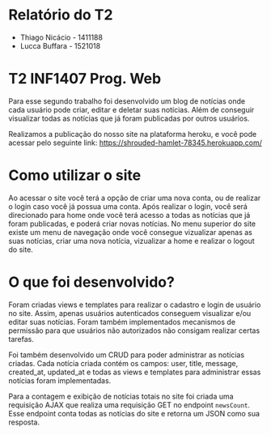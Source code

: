 # Relatório do T2

- Thiago Nicácio - 1411188
- Lucca Buffara - 1521018


# T2 INF1407 Prog. Web

Para esse segundo trabalho foi desenvolvido um blog de notícias onde cada usuário pode criar, editar e deletar suas notícias. Além de conseguir visualizar todas as notícias que já foram publicadas por outros usuários.

Realizamos a publicação do nosso site na plataforma heroku, e você pode acessar pelo seguinte link: https://shrouded-hamlet-78345.herokuapp.com/

# Como utilizar o site

Ao acessar o site você terá a opção de criar uma nova conta, ou de realizar o login caso você já possua uma conta. 
Após realizar o login, você será direcionado para home onde você terá acesso a todas as notícias que já foram publicadas, e poderá criar novas notícias. 
No menu superior do site existe um menu de navegação onde você consegue vizualizar apenas as suas notícias, criar uma nova notícia, vizualizar a home e realizar o logout do site. 


# O que foi desenvolvido?

Foram criadas views e templates para realizar o cadastro e login de usuário no site. Assim, apenas usuários autenticados conseguem visualizar e/ou editar suas notícias. Foram também implementados mecanismos de permissão para que usuários não autorizados não consigam realizar certas tarefas. 

Foi também desenvolvido um CRUD para poder administrar as notícias criadas. Cada notícia criada contém os campos: user, title, message, created_at, updated_at e todas as views e templates para administrar essas notícias foram implementadas.

Para a contagem e exibição de notícias totais no site foi criada uma requisição AJAX que realiza uma requisição GET no endpoint `newsCount`. Esse endpoint conta todas as notícias do site e retorna um JSON como sua resposta.

